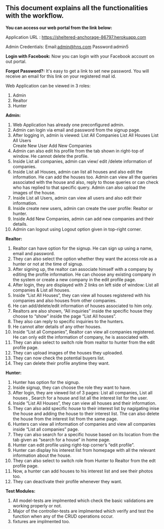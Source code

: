 ## This document explains all the functionalities with the workflow. 

**You can access our web portal from the link below:**


Application URL : https://sheltered-anchorage-86797.herokuapp.com

Admin Credentials:
Email:admin@hns.com
Password:admin5

**Login with Facebook:** Now you can login with your Facebook account on out portal.

**Forgot Password?:** It's easy to get a link to set new password. You will receive an email for this link on your registered mail id.

Web Application can be viewed in 3 roles:
1. Admin
2. Realtor
3. Hunter


**Admin:**
1.	Web Application has already one preconfigured admin.
2.	Admin can login via email and password from the signup page.
3.	After logging in, admin is viewed:
	List All Companies 
	List All Houses 
	List All Users 	
	Create New User 
	Add New Companies 
4.	Admin can also edit his profile from the tab shown in right-top of window. He cannot delete the profile.
5.	Inside List all companies, admin can view/ edit /delete information of companies.
6.	Inside List all Houses, admin can list all houses and also edit the information. He can    add the houses too. Admin can view all the queries associated with the house and   also, reply to those queries or can check who has replied to that specific query. Admin can also upload the images of the house.
7.	 Inside List all Users, admin can view all users and also edit their information.
8.	 Inside create new users, admin can create the user profile: Realtor or hunter.
9.	 Inside Add New Companies, admin can add new companies and their details.
10.	 Admin can logout using Logout option given in top-right corner.

**Realtor:**
1.	Realtor can have option for the signup. He can sign up using a name, email and password.
2.	They can also select the option whether they want the access role as a hunter or not at the time of signup.
3.	After signing up, the realtor can associate himself with a company by editing the profile information. He can choose any existing company in the system or create a new company in the edit profile page.
4.	After login, they are displayed with 2 links on left side of window: List all companies & List all houses.
5.	Inside “List All Houses”, they can view all houses registered with his companies and also houses from other companies. 
6.	He can add/delete/edit information of houses associated to him only.
7.	Realtors are also shown, “All inquiries” inside the specific house they choose to “show” inside the page “List All    houses”.
8.	They also can reply to specific inquiries to the hunters.
9.	He cannot alter details of any other houses.
10.	Inside “List all Companies”, Realtor can view all companies registered. He can only edit the information of company, he is associated with.
11.	They can also select to switch role from realtor to hunter from the edit profile page.
12.	They can upload images of the houses they uploaded.
13.	They can now check the potential buyers list.
14.	They can delete their profile anytime they want.


**Hunter:**
1.	Hunter has option for the signup.
2.	Inside signup, they can choose the role they want to have.
3.	After login, they are viewed list of 3 pages: List all companies, List all houses , Search for a house and list all the interest list for the user.
4.	Inside “List All Houses”, they can view all houses and their information.
5.	They can also add specific house to their interest list by nagigating inise the house and adding the house to their interest list. The can also delete the house from the interest list from the same page. 
6.	Hunters can view all information of companies and view all companies inside “List all companies” page.
7.	They can also search for a specific house based on its location from the tab given as “search for a house” in home page.
8.	Hunter can edit profile using right-top corner’s “edit profile”.
9.	Hunter can display his interest list from homepage with all the relevant information about the house.
10.	They can also select to switch role from Hunter to Realtor from the edt profile page.
11.	Now, a hunter can add houses to his interest list and see their photos too.
12.	They can deactivate their profile whenever they want.


**Test Modules:**
1. All model-tests are implmented which check the basic validations are working properly or not.
2. Major of the controller-tests are implmented which verify and test the function when any of the CRUD operations occur.
3. fixtures are implmented too.





